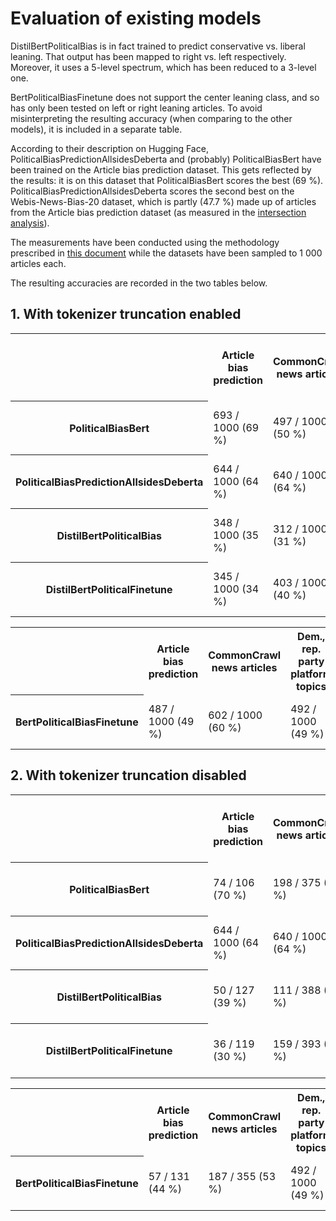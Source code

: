 # Evaluation of existing models

DistilBertPoliticalBias is in fact trained to predict conservative vs. liberal leaning. That output has been mapped to
right vs. left respectively. Moreover, it uses a 5-level spectrum, which has been reduced to a 3-level one.

BertPoliticalBiasFinetune does not support the center leaning class, and so has only been tested on left or right
leaning articles. To avoid misinterpreting the resulting accuracy (when comparing to the other models), it is included
in a separate table.

According to their description on Hugging Face, PoliticalBiasPredictionAllsidesDeberta and (probably) PoliticalBiasBert
have been trained on the Article bias prediction dataset. This gets reflected by the results: it is on this dataset that
PoliticalBiasBert scores the best (69 %). PoliticalBiasPredictionAllsidesDeberta scores the second best on the
Webis-News-Bias-20 dataset, which is partly (47.7 %) made up of articles from the Article bias prediction dataset (as
measured in the [intersection analysis](../dataset_intersection)).

The measurements have been conducted using the methodology prescribed in [this document](../model_evaluation) while the
datasets have been sampled to 1 000 articles each.

The resulting accuracies are recorded in the two tables below.

## 1. With tokenizer truncation enabled

<table>
<tr>
    <th></th>
    <th>Article bias prediction</th>
    <th>CommonCrawl news articles</th>
    <th>Dem., rep. party platform topics</th>
    <th>GPT-4 political bias</th>
    <th>GPT-4 political ideologies</th>
    <th>Media political stance</th>
    <th>Parliament speeches 2024</th>
    <th>PoliStance issue tweets</th>
    <th>Political tweets</th>
    <th>Qbias</th>
    <th>Webis bias flipper 18</th>
    <th>Webis news bias 20</th>
    <th>average</th>
</tr>
<tr>
    <th>PoliticalBiasBert</th>
    <td>693 / 1000 (69 %)</td>
    <td>497 / 1000 (50 %)</td>
    <td>441 / 1000 (44 %)</td>
    <td>190 / 612 (31 %)</td>
    <td>425 / 1000 (42 %)</td>
    <td>379 / 1000 (38 %)</td>
    <td>423 / 1000 (42 %)</td>
    <td>400 / 1000 (40 %)</td>
    <td>456 / 1000 (46 %)</td>
    <td>399 / 1000 (40 %)</td>
    <td>458 / 1000 (46 %)</td>
    <td>543 / 1000 (54 %)</td>
    <td>5304 / 11612 (46 %)</td>
</tr>
<tr>
    <th>PoliticalBiasPredictionAllsidesDeberta</th>
    <td>644 / 1000 (64 %)</td>
    <td>640 / 1000 (64 %)</td>
    <td>607 / 1000 (61 %)</td>
    <td>188 / 612 (31 %)</td>
    <td>759 / 1000 (76 %)</td>
    <td>671 / 1000 (67 %)</td>
    <td>468 / 1000 (47 %)</td>
    <td>567 / 1000 (57 %)</td>
    <td>585 / 1000 (58 %)</td>
    <td>521 / 1000 (52 %)</td>
    <td>685 / 1000 (68 %)</td>
    <td>756 / 1000 (76 %)</td>
    <td>7091 / 11612 (61 %)</td>
</tr>
<tr>
    <th>DistilBertPoliticalBias</th>
    <td>348 / 1000 (35 %)</td>
    <td>312 / 1000 (31 %)</td>
    <td>504 / 1000 (50 %)</td>
    <td>502 / 612 (82 %)</td>
    <td>582 / 1000 (58 %)</td>
    <td>391 / 1000 (39 %)</td>
    <td>513 / 1000 (51 %)</td>
    <td>479 / 1000 (48 %)</td>
    <td>440 / 1000 (44 %)</td>
    <td>340 / 1000 (34 %)</td>
    <td>427 / 1000 (43 %)</td>
    <td>386 / 1000 (39 %)</td>
    <td>5224 / 11612 (45 %)</td>
</tr>
<tr>
    <th>DistilBertPoliticalFinetune</th>
    <td>345 / 1000 (34 %)</td>
    <td>403 / 1000 (40 %)</td>
    <td>404 / 1000 (40 %)</td>
    <td>271 / 612 (44 %)</td>
    <td>579 / 1000 (58 %)</td>
    <td>469 / 1000 (47 %)</td>
    <td>409 / 1000 (41 %)</td>
    <td>446 / 1000 (45 %)</td>
    <td>492 / 1000 (49 %)</td>
    <td>454 / 1000 (45 %)</td>
    <td>356 / 1000 (36 %)</td>
    <td>383 / 1000 (38 %)</td>
    <td>5011 / 11612 (43 %)</td>
</tr>
</table>

<table>
<tr>
    <th></th>
    <th>Article bias prediction</th>
    <th>CommonCrawl news articles</th>
    <th>Dem., rep. party platform topics</th>
    <th>GPT-4 political bias</th>
    <th>GPT-4 political ideologies</th>
    <th>Media political stance</th>
    <th>Parliament speeches 2024</th>
    <th>PoliStance issue tweets</th>
    <th>Political tweets</th>
    <th>Qbias</th>
    <th>Webis bias flipper 18</th>
    <th>Webis news bias 20</th>
    <th>average</th>
</tr>
<tr>
    <th>BertPoliticalBiasFinetune</th>
    <td>487 / 1000 (49 %)</td>
    <td>602 / 1000 (60 %)</td>
    <td>492 / 1000 (49 %)</td>
    <td>185 / 434 (43 %)</td>
    <td>502 / 1000 (50 %)</td>
    <td>597 / 1000 (60 %)</td>
    <td>483 / 1000 (48 %)</td>
    <td>471 / 1000 (47 %)</td>
    <td>499 / 1000 (50 %)</td>
    <td>557 / 1000 (56 %)</td>
    <td>438 / 1000 (44 %)</td>
    <td>545 / 1000 (55 %)</td>
    <td>5858 / 11434 (51 %)</td>
</tr>
</table>

## 2. With tokenizer truncation disabled

<table>
<tr>
    <th></th>
    <th>Article bias prediction</th>
    <th>CommonCrawl news articles</th>
    <th>Dem., rep. party platform topics</th>
    <th>GPT-4 political bias</th>
    <th>GPT-4 political ideologies</th>
    <th>Media political stance</th>
    <th>Parliament speeches 2024</th>
    <th>PoliStance issue tweets</th>
    <th>Political tweets</th>
    <th>Qbias</th>
    <th>Webis bias flipper 18</th>
    <th>Webis news bias 20</th>
    <th>average</th>
</tr>
<tr>
    <th>PoliticalBiasBert</th>
    <td>74 / 106 (70 %)</td>
    <td>198 / 375 (53 %)</td>
    <td>441 / 1000 (44 %)</td>
    <td>190 / 612 (31 %)</td>
    <td>425 / 1000 (42 %)</td>
    <td>92 / 247 (37 %)</td>
    <td>264 / 632 (42 %)</td>
    <td>400 / 1000 (40 %)</td>
    <td>456 / 1000 (46 %)</td>
    <td>399 / 1000 (40 %)</td>
    <td>100 / 205 (49 %)</td>
    <td>101 / 204 (50 %)</td>
    <td>3140 / 7381 (43 %)</td>
</tr>
<tr>
    <th>PoliticalBiasPredictionAllsidesDeberta</th>
    <td>644 / 1000 (64 %)</td>
    <td>640 / 1000 (64 %)</td>
    <td>607 / 1000 (61 %)</td>
    <td>188 / 612 (31 %)</td>
    <td>759 / 1000 (76 %)</td>
    <td>671 / 1000 (67 %)</td>
    <td>468 / 1000 (47 %)</td>
    <td>567 / 1000 (57 %)</td>
    <td>585 / 1000 (58 %)</td>
    <td>521 / 1000 (52 %)</td>
    <td>685 / 1000 (68 %)</td>
    <td>756 / 1000 (76 %)</td>
    <td>7091 / 11612 (61 %)</td>
</tr>
<tr>
    <th>DistilBertPoliticalBias</th>
    <td>50 / 127 (39 %)</td>
    <td>111 / 388 (29 %)</td>
    <td>504 / 1000 (50 %)</td>
    <td>502 / 612 (82 %)</td>
    <td>582 / 1000 (58 %)</td>
    <td>112 / 259 (43 %)</td>
    <td>329 / 641 (51 %)</td>
    <td>479 / 1000 (48 %)</td>
    <td>440 / 1000 (44 %)</td>
    <td>340 / 1000 (34 %)</td>
    <td>117 / 225 (52 %)</td>
    <td>108 / 221 (49 %)</td>
    <td>3674 / 7473 (49 %)</td>
</tr>
<tr>
    <th>DistilBertPoliticalFinetune</th>
    <td>36 / 119 (30 %)</td>
    <td>159 / 393 (40 %)</td>
    <td>404 / 1000 (40 %)</td>
    <td>271 / 612 (44 %)</td>
    <td>579 / 1000 (58 %)</td>
    <td>121 / 256 (47 %)</td>
    <td>251 / 639 (39 %)</td>
    <td>446 / 1000 (45 %)</td>
    <td>492 / 1000 (49 %)</td>
    <td>454 / 1000 (45 %)</td>
    <td>61 / 212 (29 %)</td>
    <td>66 / 215 (31 %)</td>
    <td>3340 / 7446 (45 %)</td>
</tr>
</table>

<table>
<tr>
    <th></th>
    <th>Article bias prediction</th>
    <th>CommonCrawl news articles</th>
    <th>Dem., rep. party platform topics</th>
    <th>GPT-4 political bias</th>
    <th>GPT-4 political ideologies</th>
    <th>Media political stance</th>
    <th>Parliament speeches 2024</th>
    <th>PoliStance issue tweets</th>
    <th>Political tweets</th>
    <th>Qbias</th>
    <th>Webis bias flipper 18</th>
    <th>Webis news bias 20</th>
    <th>average</th>
</tr>
<tr>
    <th>BertPoliticalBiasFinetune</th>
    <td>57 / 131 (44 %)</td>
    <td>187 / 355 (53 %)</td>
    <td>492 / 1000 (49 %)</td>
    <td>185 / 434 (43 %)</td>
    <td>502 / 1000 (50 %)</td>
    <td>133 / 256 (52 %)</td>
    <td>308 / 639 (48 %)</td>
    <td>471 / 1000 (47 %)</td>
    <td>499 / 1000 (50 %)</td>
    <td>557 / 1000 (56 %)</td>
    <td>105 / 276 (38 %)</td>
    <td>88 / 212 (42 %)</td>
    <td>3584 / 7303 (49 %)</td>
</tr>
</table>
